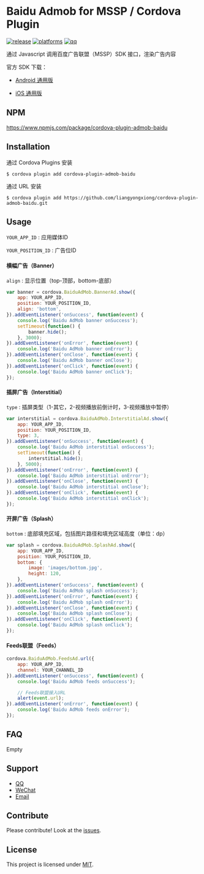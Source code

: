 # Baidu Admob for MSSP / Cordova Plugin

[![release](https://img.shields.io/badge/release-1.0.8-blue.svg)](https://github.com/liangyongxiong/cordova-plugin-admob-baidu/releases)
[![platforms](https://img.shields.io/badge/platforms-iOS%20%7C%20Android-lightgrey.svg)](https://github.com/liangyongxiong/cordova-plugin-admob-baidu)
[![qq](https://img.shields.io/badge/contact-qq-blue.svg)](http://wpa.qq.com/msgrd?v=3&uin=331338391&menu=yes)

通过 Javascript 调用百度广告联盟（MSSP）SDK 接口，渲染广告内容

官方 SDK 下载：

+ [Android 通用版](https://baidu-ssp.gz.bcebos.com/mssp/sdk/BaiduMobAds_MSSP_bd_SDK_android_v5.6.zip)

+ [iOS 通用版](https://baidu-ssp.gz.bcebos.com/mssp/sdk/BaiduMobAds_MSSP_bd_SDK_iOS_v4.5.zip)

## NPM
https://www.npmjs.com/package/cordova-plugin-admob-baidu

## Installation

通过 Cordova Plugins 安装

```shell
$ cordova plugin add cordova-plugin-admob-baidu
```

通过 URL 安装

```shell
$ cordova plugin add https://github.com/liangyongxiong/cordova-plugin-admob-baidu.git
```

## Usage

`YOUR_APP_ID` : 应用媒体ID

`YOUR_POSITION_ID` : 广告位ID

#### 横幅广告（Banner）

`align` : 显示位置（top-顶部，bottom-底部）

```javascript
var banner = cordova.BaiduAdMob.BannerAd.show({
    app: YOUR_APP_ID,
    position: YOUR_POSITION_ID,
    align: 'bottom',
}).addEventListener('onSuccess', function(event) {
    console.log('Baidu AdMob banner onSuccess');
    setTimeout(function() {
        banner.hide();
    }, 3000);
}).addEventListener('onError', function(event) {
    console.log('Baidu AdMob banner onError');
}).addEventListener('onClose', function(event) {
    console.log('Baidu AdMob banner onClose');
}).addEventListener('onClick', function(event) {
    console.log('Baidu AdMob banner onClick');
});
```

#### 插屏广告（Interstitial）

`type` : 插屏类型（1-其它，2-视频播放前倒计时，3-视频播放中暂停）

```javascript
var interstitial = cordova.BaiduAdMob.InterstitialAd.show({
    app: YOUR_APP_ID,
    position: YOUR_POSITION_ID,
    type: 3,
}).addEventListener('onSuccess', function(event) {
    console.log('Baidu AdMob interstitial onSuccess');
    setTimeout(function() {
        interstitial.hide();
    }, 5000);
}).addEventListener('onError', function(event) {
    console.log('Baidu AdMob interstitial onError');
}).addEventListener('onClose', function(event) {
    console.log('Baidu AdMob interstitial onClose');
}).addEventListener('onClick', function(event) {
    console.log('Baidu AdMob interstitial onClick');
});
```

#### 开屏广告（Splash）

`bottom` : 底部填充区域，包括图片路径和填充区域高度（单位：dp）

```javascript
var splash = cordova.BaiduAdMob.SplashAd.show({
    app: YOUR_APP_ID,
    position: YOUR_POSITION_ID,
    bottom: {
        image: 'images/bottom.jpg',
        height: 120,
    },
}).addEventListener('onSuccess', function(event) {
    console.log('Baidu AdMob splash onSuccess');
}).addEventListener('onError', function(event) {
    console.log('Baidu AdMob splash onError');
}).addEventListener('onClose', function(event) {
    console.log('Baidu AdMob splash onClose');
}).addEventListener('onClick', function(event) {
    console.log('Baidu AdMob splash onClick');
});
```

#### Feeds联盟（Feeds）

```javascript
cordova.BaiduAdMob.FeedsAd.url({
    app: YOUR_APP_ID,
    channel: YOUR_CHANNEL_ID
}).addEventListener('onSuccess', function(event) {
    console.log('Baidu AdMob feeds onSuccess');

    // Feeds联盟接入URL
    alert(event.url);
}).addEventListener('onError', function(event) {
    console.log('Baidu AdMob feeds onError');
});
```

## FAQ
Empty

## Support
+ [QQ](http://wpa.qq.com/msgrd?v=3&uin=331338391&menu=yes)
+ [WeChat](https://raw.githubusercontent.com/liangyongxiong/liangyongxiong.github.com/master/weixin.jpg)
+ [Email](mailto:331338391@qq.com)

## Contribute
Please contribute! Look at the [issues](https://github.com/liangyongxiong/cordova-plugin-admob-baidu/issues).

## License
This project is licensed under [MIT](https://github.com/liangyongxiong/cordova-plugin-admob-baidu/blob/master/LICENSE).


